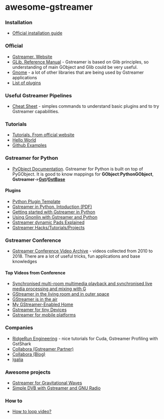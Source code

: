 # awesome-gstreamer

### Installation
- [Official installation guide](https://gstreamer.freedesktop.org/documentation/installing/on-linux.html)

### Official 
- [Gstreamer. Website](https://gstreamer.freedesktop.org/)
- [GLib. Reference Manual](https://developer.gnome.org/glib/stable/) - Gstreamer is based on Glib principles, so understanding of main GObject and Glib could be very useful.
- [Gnome](https://developer.gnome.org/) - a lot of other libraries that are being used by Gstreamer applications
- [List of plugins](https://gstreamer.freedesktop.org/documentation/plugins.html)

### Useful Gstreamer Pipelines
- [Cheat Sheet](https://github.com/jackersson/awesome-gstreamer/blob/master/cheat_sheet/commands.md) - simples commands to understand basic plugins and to try Gstreamer capabilities.

### Tutorials
- [Tutorials. From official website](https://gstreamer.freedesktop.org/documentation/tutorials/index.html)
- [Hello World](https://gstreamer.freedesktop.org/documentation/tutorials/basic/hello-world.html)
- [Github Examples](https://github.com/GStreamer/gst-docs/tree/master/examples/tutorials)

### Gstreamer for Python

- [PyObject Documentation](https://lazka.github.io/pgi-docs/). Gstreamer for Python is built on top of PyGObject. It is good to know mappings for **GObject**:**PythonGObject**, **Gstreamer**->**[Gst](https://lazka.github.io/pgi-docs/#Gst-1.0)/[GstBase](https://lazka.github.io/pgi-docs/#GstBase-1.0)**

#### Plugins
- [Python Plugin Template](https://github.com/qtec/build-qt5022-core/wiki/GStreamer-Advanced#python-element-template)
- [Gstreamer in Python. Intoduction (PDF)](https://brettviren.github.io/pygst-tutorial-org/pygst-tutorial.pdf)
- [Getting started with Gstreamer in Python](https://www.jonobacon.com/2006/08/28/getting-started-with-gstreamer-with-python/)
- [Using Gnonlin with Gstreamer and Python](https://www.jonobacon.com/2006/12/27/using-gnonlin-with-gstreamer-and-python/)
- [Gstreamer dynamic Pads Explained](https://www.jonobacon.com/2006/12/27/using-gnonlin-with-gstreamer-and-python/)
- [Gstreamer Hacks/Tutorials/Projects](http://lifestyletransfer.com/)

### Gstreamer Conference
- [Gstreamer Conference Video Archive](https://gstconf.ubicast.tv/) - videos collected from 2010 to 2018. There are a lot of useful tricks, fun applications and base knowledges

#### Top Videos from Conference
- [Synchronised multi-room multimedia playback and synchronised live media processing and mixing with G](https://www.youtube.com/watch?v=C7sH4TSc054)
- [GStreamer in the living room and in outer space](https://www.youtube.com/watch?v=DRBzCASAm3g)
- [GStreamer is in the air](https://gstconf.ubicast.tv/videos/gstreamer-is-in-the-air/#slide)
- [My GStreamer-Enabled Home](https://gstconf.ubicast.tv/videos/my-gstreamer-enabled-home/#slide)
- [Gstreamer for tiny Devices](https://www.youtube.com/watch?v=RE3ylldz-Fs)
- [Gstreamer for mobile platforms](https://gstconf.ubicast.tv/videos/gstreamer-for-mobile-platforms-android-and-ios_/)

### Companies
- [RidgeRun Engineering](https://www.youtube.com/channel/UCrOCAheHWwCKn5zfO_qShYQ) - nice tutorials for Cuda, Gstreamer Profiling with GstShark
- [Collabora (Gstreamer Partner)](https://www.youtube.com/channel/UCPh7R2PWtJHmTfSGWuLkGTg/videos) 
- [Collabora (Blog)](https://www.collabora.com/about-us/open-source/open-source-projects/gstreamer.html)
- [Igalia](https://www.igalia.com/nc/multimedia/?news_list_categorized%5Bnews_list_categorized.news_list%5D%5Bpage%5D=13&commits_list_categorized%5Bcommits_list_categorized.commits_list%5D%5Bpage%5D=72&no_cache=1)

### Awesome projects
- [Gstreamer for Gravitational Waves](https://wiki.ligo.org/DASWG/GstLAL)
- [Simple DVB with Gstreamer and GNU Radio](http://wiki.oz9aec.net/index.php/Simple_DVB_with_Gstreamer_and_GNU_Radio)

### How to
- [How to loop video?](https://gist.github.com/jackersson/7c476f6293cb74ff0d97101304a005c0)


